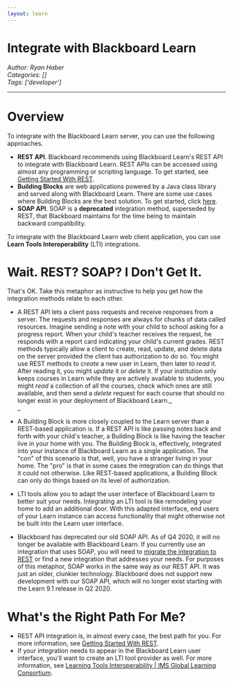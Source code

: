 ```yaml
---
layout: learn
---
```

# Integrate with Blackboard Learn
*Author: Ryan Haber*  
*Categories: []*  
*Tags: ['developer']*  
<hr />

# Overview

To integrate with the Blackboard Learn server, you can use the following
approaches.

  * **REST API**. Blackboard recommends using Blackboard Learn's REST API to integrate with Blackboard Learn. REST APIs can be accessed using almost any programming or scripting language. To get started, see [Getting Started With REST](REST/Getting%20Started%20With%20REST.html).
  * **Building Blocks** are web applications powered by a Java class library and served along with Blackboard Learn. There are some use cases where Building Blocks are the best solution. To get started, click [here](B2s/Getting%20Started%20With%20Building%20Blocks.html).
  * **SOAP API**. SOAP is a **deprecated** integration method, superseded by REST, that Blackboard maintains for the time being to maintain backward compatibility.

To integrate with the Blackboard Learn web client application, you can use
**Learn Tools Interoperability** (LTI) integrations.

# Wait. REST? SOAP? I Don't Get It.

That's OK. Take this metaphor as instructive to help you get how the
integration methods relate to each other.

  * A REST API lets a client pass requests and receive responses from a server. The requests and responses are always for chunks of data called resources. Imagine sending a note with your child to school asking for a progress report. When your child's teacher receives the request, he responds with a report card indicating your child's current grades. REST methods typically allow a client to create, read, update, and delete data on the server provided the client has authorization to do so. You might use REST methods to _create_ a new user in Learn, then later to _read_ it. After reading it, you might _update_ it or _delete_ it. If your institution only keeps courses in Learn while they are actively available to students, you might _read_ a collection of all the courses, check which ones are still available, and then send a _delete_ request for each course that should no longer exist in your deployment of Blackboard Learn._  
_

  * A Building Block is more closely coupled to the Learn server than a REST-based application is. If a REST API is like passing notes back and forth with your child's teacher, a Building Block is like having the teacher live in your home with you. The Building Block is, effectively, integrated into your instance of Blackboard Learn as a single application. The "con" of this scenario is that, well, you have a stranger living in your home. The "pro" is that in some cases the integration can do things that it could not otherwise. Like REST-based applications, a Building Block can only do things based on its level of authorization.
  * LTI tools allow you to adapt the user interface of Blackboard Learn to better suit your needs. Integrating an LTI tool is like remodeling your home to add an additional door. With this adapted interface, end users of your Learn instance can access functionality that might otherwise not be built into the Learn user interface.
  * Blackboard has deprecated our old SOAP API. As of Q4 2020, it will no longer be available with Blackboard Learn. If you currently use an integration that uses SOAP, you will need to [migrate the integration to REST](SOAP%20-%20Deprecated/SOAP-to-REST%20Migration:%20Mapping.html) or find a new integration that addresses your needs. For purposes of this metaphor, SOAP works in the same way as our REST API. It was just an older, clunkier technology. Blackboard does not support new development with our SOAP API, which will no longer exist starting with the Learn 9.1 release in Q2 2020.

# What's the Right Path For Me?

  * REST API integration is, in almost every case, the best path for you. For more information, see [Getting Started With REST](REST/Getting%20Started%20With%20REST.html).
  * If your integration needs to appear in the Blackboard Learn user interface, you'll want to create an LTI tool provider as well. For more information, see [Learning Tools Interoperability | IMS Global Learning Consortium](https://www.imsglobal.org/activity/learning-tools-interoperability).


